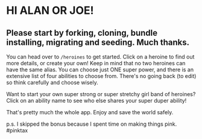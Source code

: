 # HI ALAN OR JOE!

## Please start by forking, cloning, bundle installing, migrating and seeding. Much thanks.

You can head over to `/heroines` to get started. Click on a heroine to find out more details, or create your own! Keep in mind that no two heroines can have the same alias. You can choose just ONE super power, and there is an extensive list of four abilities to choose from. There's no going back (to edit) so think carefully and choose wisely.

Want to start your own super strong or super stretchy girl band of heroines? Click on an ability name to see who else shares your super duper ability!

That's pretty much the whole app. Enjoy and save the world safely.

p.s. I skipped the bonus because I spent time on making things pink. #pinktax
